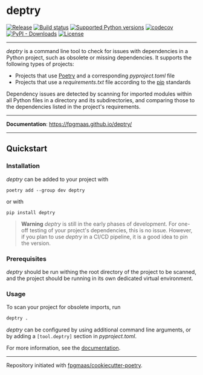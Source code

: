 # deptry

[![Release](https://img.shields.io/github/v/release/fpgmaas/deptry)](https://img.shields.io/github/v/release/fpgmaas/deptry)
[![Build status](https://img.shields.io/github/workflow/status/fpgmaas/deptry/merge-to-main)](https://img.shields.io/github/workflow/status/fpgmaas/deptry/merge-to-main)
[![Supported Python versions](https://img.shields.io/pypi/pyversions/deptry)](https://pypi.org/project/deptry/)
[![codecov](https://codecov.io/gh/fpgmaas/deptry/branch/main/graph/badge.svg)](https://codecov.io/gh/fpgmaas/deptry)
[![PyPI - Downloads](https://img.shields.io/pypi/dm/deptry)](https://img.shields.io/pypi/dm/deptry?style=flat-square)
[![License](https://img.shields.io/github/license/fpgmaas/deptry)](https://img.shields.io/github/license/fpgmaas/deptry)

---

_deptry_ is a command line tool to check for issues with dependencies in a Python project, such as obsolete or missing dependencies. It supports the following types of projects:

- Projects that use [Poetry](https://python-poetry.org/) and a corresponding _pyproject.toml_ file
- Projects that use a _requirements.txt_ file according to the [pip](https://pip.pypa.io/en/stable/user_guide/) standards

Dependency issues are detected by scanning for imported modules within all Python files in a directory and its subdirectories, and comparing those to the dependencies listed in the project's requirements.

---

**Documentation**: <https://fpgmaas.github.io/deptry/>

---

## Quickstart

### Installation

_deptry_ can be added to your project with 

```shell
poetry add --group dev deptry
```

or with 

```
pip install deptry
```

> **Warning**
> _deptry_ is still in the early phases of development. For one-off testing of your project's dependencies, this is no issue. However, if you plan to use _deptry_ in a CI/CD pipeline, it is a good idea to pin the version.

### Prerequisites

_deptry_ should be run withing the root directory of the project to be scanned, and the project should be running in its own dedicated virtual environment.

### Usage

To scan your project for obsolete imports, run

```sh
deptry .
```

_deptry_ can be configured by using additional command line arguments, or 
by adding a `[tool.deptry]` section in _pyproject.toml_.

For more information, see the [documentation](https://fpgmaas.github.io/deptry/).

---

Repository initiated with [fpgmaas/cookiecutter-poetry](https://github.com/fpgmaas/cookiecutter-poetry).